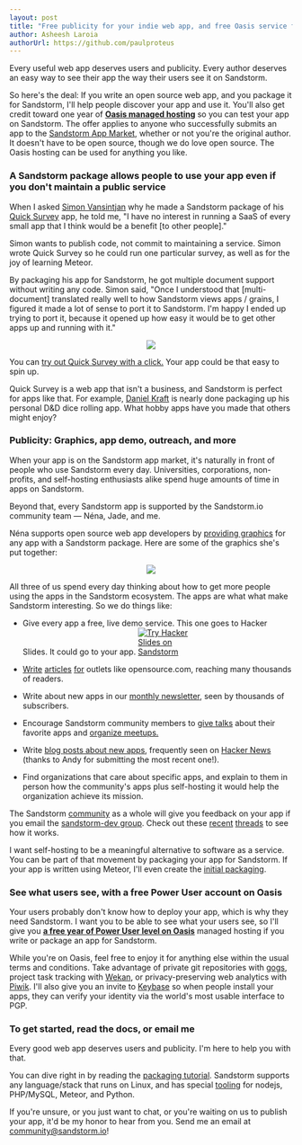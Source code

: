 ```yaml
---
layout: post
title: "Free publicity for your indie web app, and free Oasis service for you"
author: Asheesh Laroia
authorUrl: https://github.com/paulproteus
---
```


Every useful web app deserves users and publicity. Every author deserves an easy way to see their app the way their users see it on Sandstorm.

So here's the deal: If you write an open source web app, and you package it for Sandstorm, I'll help people discover your app and use it. You'll also get credit toward one year of [**Oasis managed hosting**](https://oasis.sandstorm.io) so you can test your app on Sandstorm. The offer applies to anyone who successfully submits an app to the [Sandstorm App Market](https://apps.sandstorm.io), whether or not you're the original author. It doesn't have to be open source, though we do love open source. The Oasis hosting can be used for anything you like.


### A Sandstorm package allows people to use your app even if you don't maintain a public service

When I asked <a href="http://simon.vansintjan.net/">Simon Vansintjan</a> why he made a Sandstorm package of his <a href="https://apps.sandstorm.io/app/wupmzqk4872vgsye9t9x5dmrdw17mad97dk21jvcm2ph4jataze0">Quick Survey</a> app, he told me, "I have no interest in running a SaaS of every small app that I think would be a benefit [to other people]."

Simon wants to publish code, not commit to maintaining a service. Simon wrote Quick Survey so he could run one particular survey, as well as for the joy of learning Meteor.

By packaging his app for Sandstorm, he got multiple document support without writing any code. Simon said, "Once I understood that [multi-document] translated really well to how Sandstorm views apps / grains, I figured it made a lot of sense to port it to Sandstorm. I'm happy I ended up trying to port it, because it opened up how easy it would be to get other apps up and running with it."

<p style="text-align: center;"><a href="https://apps.sandstorm.io/app/wupmzqk4872vgsye9t9x5dmrdw17mad97dk21jvcm2ph4jataze0"><img src="https://app-index.sandstorm.io/images/cbd94e8d81ed9bccaf19eb0228dbf451.png" style="max-width: 50%;"></a></p>

You can <a href="https://apps.sandstorm.io/app/wupmzqk4872vgsye9t9x5dmrdw17mad97dk21jvcm2ph4jataze0">try out Quick Survey with a click.</a> Your app could be that easy to spin up.

Quick Survey is a web app that isn't a business, and Sandstorm is perfect for apps like that. For example, <a href="https://twitter.com/frigginglorious">Daniel Kraft</a> is nearly done packaging up his personal D&D dice rolling app. What hobby apps have you made that others might enjoy?

### Publicity: Graphics, app demo, outreach, and more

When your app is on the Sandstorm app market, it's naturally in front of people who use Sandstorm every day. Universities, corporations, non-profits, and self-hosting enthusiasts alike spend huge amounts of time in apps on Sandstorm.

Beyond that, every Sandstorm app is supported by the Sandstorm.io community team &mdash; Néna, Jade, and me.

Néna supports open source web app developers by [providing graphics](https://sandstorm.io/news/2015-11-10-icons-spks-for-everyone#graphics-for-everyone) for any app with a Sandstorm package. Here are some of the graphics she's put together:

<p style="text-align: center;"><img src="https://opensource.com/sites/default/files/10-appdesigns.png" style="max-width: 50%;"></p>

All three of us spend every day thinking about how to get more people using the apps in the Sandstorm ecosystem. The apps are what what make Sandstorm interesting. So we do things like:

- Give every app a free, live demo service. This one goes to Hacker Slides. It could go to your app. <a href="https://demo.sandstorm.io/appdemo/7qvcjh7gk0rzdx1s3c8gufd288sesf6vvdt297756xcv4q8xxvhh"><img alt="Try Hacker Slides on Sandstorm" src="https://img.shields.io/badge/try-live%20demo-783189.svg" style="max-width: 92;"></a>

- [Write](https://opensource.com/life/14/8/sandstorm-open-source-web-apps) [articles](https://opensource.com/life/16/1/8-ways-contribute-open-source-without-writing-code) [for](https://opensource.com/life/15/12/5-open-source-web-apps-self-hosted) outlets like opensource.com, reaching many thousands of readers.

- Write about new apps in our [monthly newsletter](https://sandstorm.io/#join-list), seen by thousands of subscribers.

- Encourage Sandstorm community members to [give talks](https://sandstorm.io/news/2015-12-17-community-talks) about their favorite apps and [organize meetups.](http://www.meetup.com/topics/sandstorm/)

- Write [blog posts about new apps](https://sandstorm.io/news/2016-01-22-8-new-open-source-apps), frequently seen on [Hacker News](https://news.ycombinator.com/item?id=11022993) (thanks to Andy for submitting the most recent one!).

- Find organizations that care about specific apps, and explain to them in person how the community's apps plus self-hosting it would help the organization achieve its mission.

The Sandstorm <a href="https://sandstorm.io/community">community</a> as a whole will give you feedback on your app if you email the <a href="https://groups.google.com/forum/#!forum/sandstorm-dev">sandstorm-dev group</a>. Check out these <a href="https://groups.google.com/forum/#!topic/sandstorm-dev/YNiAzlqON40">recent</a> <a href="https://groups.google.com/forum/#!topic/sandstorm-dev/nVu9VBNFNUM">threads</a> to see how it works.

I want self-hosting to be a meaningful alternative to software as a service. You can be part of that movement by packaging your app for Sandstorm. If your app is written using Meteor, I'll even create the [initial packaging](one-click-installers-for-everyone).

### See what users see, with a free Power User account on Oasis

Your users probably don't know how to deploy your app, which is why they need Sandstorm. I want you to be able to see what your users see, so I'll give you [**a free year of Power User level on Oasis**](https://sandstorm.io/get) managed hosting if you write or package an app for Sandstorm.

While you're on Oasis, feel free to enjoy it for anything else within the usual terms and conditions. Take advantage of private git repositories with <a href="https://apps.sandstorm.io/app/d9ygf47xrtnw12j92cyt6cu8ut75esx01u4q3kcrn8415w9qzzgh">gogs</a>, project task tracking with <a href="https://apps.sandstorm.io/app/m86q05rdvj14yvn78ghaxynqz7u2svw6rnttptxx49g1785cdv1h">Wekan</a>, or privacy-preserving web analytics with <a href="https://apps.sandstorm.io/app/xuajusd5d4a9v4js71ru0cwj9wn984q1x8kny10htsp8f5dcfep0">Piwik</a>. I'll also give you an invite to [Keybase](https://keybase.io) so when people install your apps, they can verify your identity via the world's most usable interface to PGP.

### To get started, read the docs, or email me

Every good web app deserves users and publicity. I'm here to help you with that.

You can dive right in by reading the [packaging tutorial](https://docs.sandstorm.io/en/latest/vagrant-spk/packaging-tutorial/). Sandstorm supports any language/stack that runs on Linux, and has special [tooling](https://docs.sandstorm.io/en/latest/vagrant-spk/platform-stacks/) for nodejs, PHP/MySQL, Meteor, and Python.

If you're unsure, or you just want to chat, or you're waiting on us to publish your app, it'd be my honor to hear from you. Send me an email at [community@sandstorm.io](mailto:community@sandstorm.io)!
